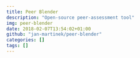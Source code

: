 ```yaml
---
title: Peer Blender
description: "Open-source peer-assessment tool"
img: peer-blender
date: 2018-02-07T13:54:02+01:00
github: "jan-martinek/peer-blender"
categories: []
tags: []
---
```

